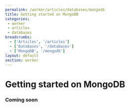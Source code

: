 ```yaml
---
permalink: /worker/articles/databases/mongodb
title: Getting started on MongoDB
categories:
 - worker
 - articles
 - databases
breadcrumbs:
  - ['Articles', '/articles']
  - ['Databases', '/databases']
  - ['MongoDB', '/mongodb']
layout: default
section: worker
---
```


# Getting started on MongoDB

### Coming soon